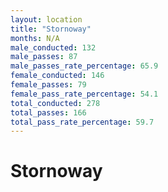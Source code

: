```yaml
---
layout: location
title: "Stornoway"
months: N/A
male_conducted: 132
male_passes: 87
male_passes_rate_percentage: 65.9
female_conducted: 146
female_passes: 79
female_pass_rate_percentage: 54.1
total_conducted: 278
total_passes: 166
total_pass_rate_percentage: 59.7
---
```


# Stornoway
